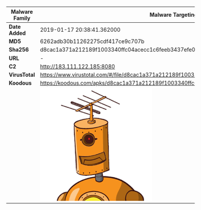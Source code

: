 | Malware Family | Malware Targeting South Koreans                              |
| -------------- | ------------------------------------------------------------ |
| **Date Added** | 2019-01-17 20:38:41.362000                                                   |
| **MD5**        | 6262adb30b11262275cdf417ce9c707b                             |
| **Sha256**     | d8cac1a371a212189f1003340ffc04acecc1c6feeb3437efe06a52fef7ab74c6 |
| **URL**        | -                                                            |
| **C2**         | http://183.111.122.185:8080 |
| **VirusTotal** | https://www.virustotal.com/#/file/d8cac1a371a212189f1003340ffc04acecc1c6feeb3437efe06a52fef7ab74c6/detection |
| **Koodous**    | https://koodous.com/apks/d8cac1a371a212189f1003340ffc04acecc1c6feeb3437efe06a52fef7ab74c6 |
|                | ![](../assets/d8cac1a371a212189f1003340ffc04acecc1c6feeb3437efe06a52fef7ab74c6.png) |